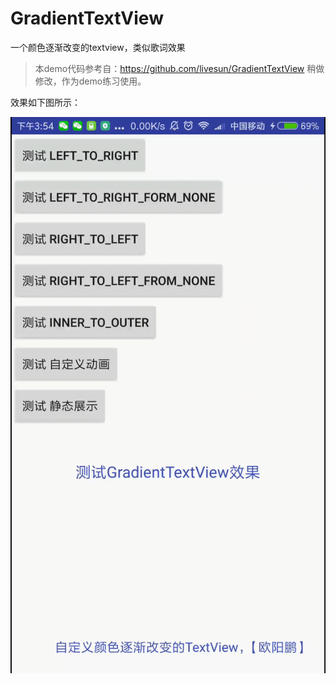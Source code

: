 # GradientTextView
一个颜色逐渐改变的textview，类似歌词效果 

>本demo代码参考自：https://github.com/livesun/GradientTextView 稍做修改，作为demo练习使用。

效果如下图所示：

![GradientTextView](https://github.com/ouyangpeng/GradientTextView/blob/master/ScreenCapture/device-2017-06-24-155429.gif)
